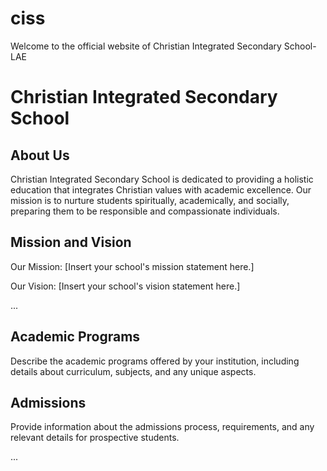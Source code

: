 # ciss
Welcome to the official website of Christian Integrated Secondary School-LAE
# Christian Integrated Secondary School

## About Us
Christian Integrated Secondary School is dedicated to providing a holistic education that integrates Christian values with academic excellence. Our mission is to nurture students spiritually, academically, and socially, preparing them to be responsible and compassionate individuals.

## Mission and Vision

Our Mission: [Insert your school's mission statement here.]

Our Vision: [Insert your school's vision statement here.]

...

## Academic Programs

Describe the academic programs offered by your institution, including details about curriculum, subjects, and any unique aspects.

## Admissions

Provide information about the admissions process, requirements, and any relevant details for prospective students.

...

